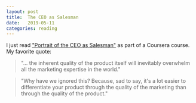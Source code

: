 ```yaml
---
layout: post
title:  The CEO as Salesman
date:   2019-05-11
categories: reading
---
```


I just read ["Portrait of the CEO as Salesman"](https://www.inc.com/magazine/19880301/8122.html) as part of a Coursera course. My favorite quote:

> "... the inherent quality of the product itself will inevitably overwhelm all the marketing expertise in the world."

> "Why have we ignored this? Because, sad to say, it's a lot easier to differentiate your product through the quality of the marketing than through the quality of the product."
